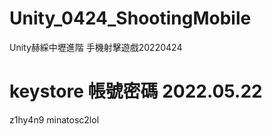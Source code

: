 # Unity_0424_ShootingMobile
 Unity赫綵中壢進階 手機射擊遊戲20220424

# keystore 帳號密碼 2022.05.22
z1hy4n9
minatosc2lol